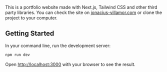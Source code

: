 This is a portfolio website made with Next.js, Tailwind CSS and other third party libraries. You can check the site on [jonacius-villamor.com](https://jonacius-villamor.com) or clone the project to your computer.

## Getting Started

In your command line, run the development server:

```bash
npm run dev
```

Open [http://localhost:3000](http://localhost:3000) with your browser to see the result.
